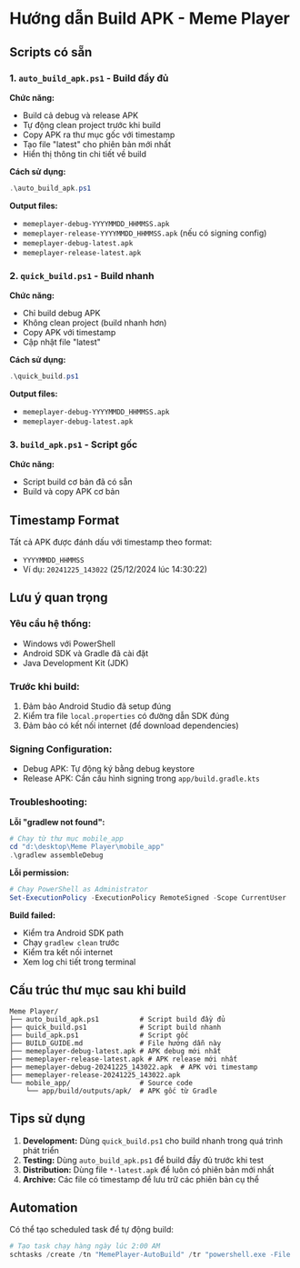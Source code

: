 # Hướng dẫn Build APK - Meme Player

## Scripts có sẵn

### 1. `auto_build_apk.ps1` - Build đầy đủ
**Chức năng:**
- Build cả debug và release APK
- Tự động clean project trước khi build
- Copy APK ra thư mục gốc với timestamp
- Tạo file "latest" cho phiên bản mới nhất
- Hiển thị thông tin chi tiết về build

**Cách sử dụng:**
```powershell
.\auto_build_apk.ps1
```

**Output files:**
- `memeplayer-debug-YYYYMMDD_HHMMSS.apk`
- `memeplayer-release-YYYYMMDD_HHMMSS.apk` (nếu có signing config)
- `memeplayer-debug-latest.apk`
- `memeplayer-release-latest.apk`

### 2. `quick_build.ps1` - Build nhanh
**Chức năng:**
- Chỉ build debug APK
- Không clean project (build nhanh hơn)
- Copy APK với timestamp
- Cập nhật file "latest"

**Cách sử dụng:**
```powershell
.\quick_build.ps1
```

**Output files:**
- `memeplayer-debug-YYYYMMDD_HHMMSS.apk`
- `memeplayer-debug-latest.apk`

### 3. `build_apk.ps1` - Script gốc
**Chức năng:**
- Script build cơ bản đã có sẵn
- Build và copy APK cơ bản

## Timestamp Format

Tất cả APK được đánh dấu với timestamp theo format:
- `YYYYMMDD_HHMMSS`
- Ví dụ: `20241225_143022` (25/12/2024 lúc 14:30:22)

## Lưu ý quan trọng

### Yêu cầu hệ thống:
- Windows với PowerShell
- Android SDK và Gradle đã cài đặt
- Java Development Kit (JDK)

### Trước khi build:
1. Đảm bảo Android Studio đã setup đúng
2. Kiểm tra file `local.properties` có đường dẫn SDK đúng
3. Đảm bảo có kết nối internet (để download dependencies)

### Signing Configuration:
- Debug APK: Tự động ký bằng debug keystore
- Release APK: Cần cấu hình signing trong `app/build.gradle.kts`

### Troubleshooting:

**Lỗi "gradlew not found":**
```powershell
# Chạy từ thư mục mobile_app
cd "d:\desktop\Meme Player\mobile_app"
.\gradlew assembleDebug
```

**Lỗi permission:**
```powershell
# Chạy PowerShell as Administrator
Set-ExecutionPolicy -ExecutionPolicy RemoteSigned -Scope CurrentUser
```

**Build failed:**
- Kiểm tra Android SDK path
- Chạy `gradlew clean` trước
- Kiểm tra kết nối internet
- Xem log chi tiết trong terminal

## Cấu trúc thư mục sau khi build

```
Meme Player/
├── auto_build_apk.ps1          # Script build đầy đủ
├── quick_build.ps1             # Script build nhanh
├── build_apk.ps1               # Script gốc
├── BUILD_GUIDE.md              # File hướng dẫn này
├── memeplayer-debug-latest.apk # APK debug mới nhất
├── memeplayer-release-latest.apk # APK release mới nhất
├── memeplayer-debug-20241225_143022.apk  # APK với timestamp
├── memeplayer-release-20241225_143022.apk
└── mobile_app/                 # Source code
    └── app/build/outputs/apk/  # APK gốc từ Gradle
```

## Tips sử dụng

1. **Development:** Dùng `quick_build.ps1` cho build nhanh trong quá trình phát triển
2. **Testing:** Dùng `auto_build_apk.ps1` để build đầy đủ trước khi test
3. **Distribution:** Dùng file `*-latest.apk` để luôn có phiên bản mới nhất
4. **Archive:** Các file có timestamp để lưu trữ các phiên bản cụ thể

## Automation

Có thể tạo scheduled task để tự động build:
```powershell
# Tạo task chạy hàng ngày lúc 2:00 AM
schtasks /create /tn "MemePlayer-AutoBuild" /tr "powershell.exe -File 'D:\desktop\Meme Player\auto_build_apk.ps1'" /sc daily /st 02:00
```